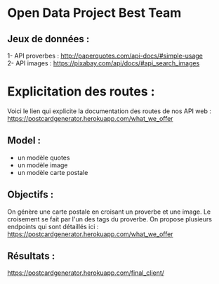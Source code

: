 # Open Data Project Best Team

## Jeux de données : 
1- API proverbes : http://paperquotes.com/api-docs/#simple-usage <br/>
2- API images : https://pixabay.com/api/docs/#api_search_images <br/>

# Explicitation des routes : 
Voici le lien qui explicite la documentation des routes de nos API web : https://postcardgenerator.herokuapp.com/what_we_offer

## Model :
- un modèle quotes <br/>
- un modèle image <br/>
- un modèle carte postale <br/>

## Objectifs :
On génère une carte postale en croisant un proverbe et une image. Le croisement se fait par l'un des tags du proverbe. On propose plusieurs endpoints qui sont détaillés ici :  https://postcardgenerator.herokuapp.com/what_we_offer

## Résultats :
https://postcardgenerator.herokuapp.com/final_client/
